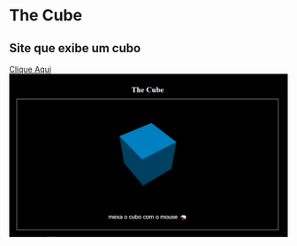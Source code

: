 <h1>The Cube</h1>
<h2>Site que exibe um cubo</h2>
<a href="https://jeiversonchristian.github.io/Jogo-da-Navinha/">Clique Aqui</a>
<img src="cube.PNG" alt="Imagem do cubo">
